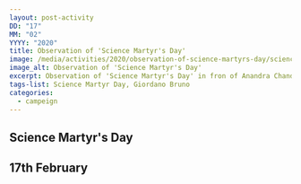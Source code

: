 ```yaml
---
layout: post-activity
DD: "17"
MM: "02"
YYYY: "2020"
title: Observation of 'Science Martyr's Day'
image: /media/activities/2020/observation-of-science-martyrs-day/science-martyr-s-day-2020.jpg
image_alt: Observation of 'Science Martyr's Day'
excerpt: Observation of 'Science Martyr's Day' in fron of Anandra Chandra College
tags-list: Science Martyr Day, Giordano Bruno
categories:
  - campeign
---
```

## Science Martyr's Day

## 17th February
